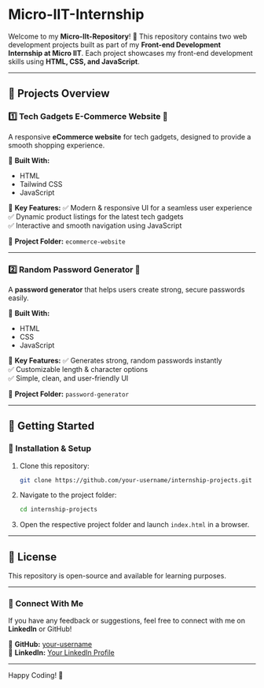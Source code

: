 # Micro-IIT-Internship

Welcome to my **Micro-IIt-Repository**! 🚀 This repository contains two web development projects built as part of my **Front-end Development Internship at Micro IIT**. Each project showcases my front-end development skills using **HTML, CSS, and JavaScript**.

---

## 📌 Projects Overview

### 1️⃣ Tech Gadgets E-Commerce Website 🛒
A responsive **eCommerce website** for tech gadgets, designed to provide a smooth shopping experience.

🔹 **Built With:**
- HTML
- Tailwind CSS
- JavaScript

🔹 **Key Features:**
✅ Modern & responsive UI for a seamless user experience  
✅ Dynamic product listings for the latest tech gadgets  
✅ Interactive and smooth navigation using JavaScript  

📂 **Project Folder:** `ecommerce-website`

---

### 2️⃣ Random Password Generator 🔐
A **password generator** that helps users create strong, secure passwords easily.

🔹 **Built With:**
- HTML
- CSS
- JavaScript

🔹 **Key Features:**
✅ Generates strong, random passwords instantly  
✅ Customizable length & character options  
✅ Simple, clean, and user-friendly UI  

📂 **Project Folder:** `password-generator`

---

## 🚀 Getting Started
### 🔧 Installation & Setup
1. Clone this repository:
   ```bash
   git clone https://github.com/your-username/internship-projects.git
   ```
2. Navigate to the project folder:
   ```bash
   cd internship-projects
   ```
3. Open the respective project folder and launch `index.html` in a browser.

---

## 📜 License
This repository is open-source and available for learning purposes.

---

### 🌟 Connect With Me
If you have any feedback or suggestions, feel free to connect with me on **LinkedIn** or GitHub!

🔗 **GitHub:** [your-username](https://github.com/moin-dbud)  
🔗 **LinkedIn:** [Your LinkedIn Profile](https://in.linkedin.com/in/moin-sameer-sheikh-2a7690335)

---

Happy Coding! 🎉
